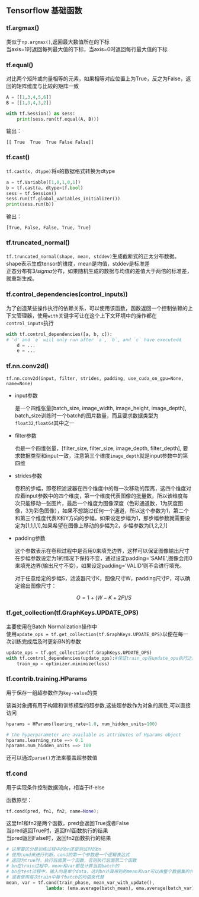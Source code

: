 ## Tensorflow 基础函数    

### tf.argmax()   

类似于`np.argmax()`,返回最大数值所在的下标    
当axis=1时返回每列最大值的下标，当axis=0时返回每行最大值的下标   

### tf.equal()    

对比两个矩阵或向量相等的元素，如果相等对应位置上为True，反之为False，返回的矩阵维度与比较的矩阵一致      

```python
A = [[1,3,4,5,6]]
B = [[1,3,4,3,2]]

with tf.Session() as sess:
    print(sess.run(tf.equal(A, B)))
```    

输出：  
```
[[ True  True  True False False]]
```   

### tf.cast()     

`tf.cast(x, dtype)`将x的数据格式转换为dtype       

```python
a = tf.Variable([1,0,1,0,1])
b = tf.cast(a, dtype=tf.bool)
sess = tf.Session()
sess.run(tf.global_variables_initializer())
print(sess.run(b)) 
```  
输出：    
```
[True, False, False, True, True]
```     

### tf.truncated_normal()   

`tf.truncated_normal(shape, mean, stddev)`生成截断式的正太分布数据。         
shape表示生成tensor的维度，mean是均值，stddev是标准差      
正态分布有$3/sigma$分布，如果随机生成的数据与均值的差值大于两倍的标准差，就重新生成。     


### tf.control_dependencies(control_inputs))     

为了创造某些操作执行的依赖关系，可以使用该函数，函数返回一个控制依赖的上下文管理器，使用`with`关键字可让在这个上下文环境中的操作都在`control_inputs`执行          

```python
with tf.control_dependencies([a, b, c]):
# 'd' and `e` will only run after `a`, `b`, and `c` have executedd
    d = ...
    e = ...
```          

### tf.nn.conv2d()    

`tf.nn.conv2d(input, filter, strides, padding, use_cuda_on_gpu=None, name=None)`       

* input参数 

    是一个四维张量[batch_size, image_width, image_height, image_depth], batch_size训练时一个batch的图片数量，而且要求数据类型为`float32`,`float64`其中之一       

* filter参数    

    也是一个四维张量，[filter_size, filter_size, image_depth, filter_depth], 要求数据类型和input一致，注意第三个维度`image_depth`就是input参数中的第四维        

* strides参数      

    卷积的步幅，即卷积滤波器在四个维度中的每一次移动的距离，这四个维度对应着input参数中的四个维度，第一个维度代表图像的批量数，所以该维度每次只能移动一张图片，最后一个维度为图像深度（色彩通道数，1为灰度图像，3为彩色图像），如果不想跳过任何一个通道，所以这个参数为1，第二个和第三个维度代表X和Y方向的步幅，如果设定步幅为1，那步幅参数就需要设定为[1,1,1,1],如果希望在图像上移动的步幅为2，步幅参数为[1,2,2,1]         

* padding参数    

    这个参数表示在卷积过程中是否用0来填充边界，这样可以保证图像输出尺寸在步幅参数设定为1的情况下保持不变，通过设定padding='SAME',图像会用0来填充边界(输出尺寸不变)，如果设定padding='VALID'则不会进行填充。     

    对于任意给定的步幅S，滤波器尺寸K，图像尺寸W，padding尺寸P，可以确定输出图像尺寸：    

    $$O = 1 + (W - K + 2P)/S$$        

### tf.get_collection(tf.GraphKeys.UPDATE_OPS)      

主要使用在Batch Normalization操作中      
使用`update_ops = tf.get_collection(tf.GraphKeys.UPDATE_OPS)`以便在每一次训练完成后及时更新BN的参数     

```python
update_ops = tf.get_collection(tf.GraphKeys.UPDATE_OPS)
with tf.control_dependencies(update_ops):#保证train_op在update_ops执行之后再执行
    train_op = optimizer.minimize(loss)
```          

### tf.contrib.training.HParams      

用于保存一组超参数作为`key-value`的类   

该类对象拥有用于构建和训练模型的超参数,这些超参数作为对象的属性,可以直接访问    

```python
hparams = HParams(learing_rate=1.0, num_hidden_units=100)    

# the hyperparameter are available as attributes of Hparams object  
hparams.learning_rate ==> 0.1
hparams.num_hidden_units ==> 100   
```  

还可以通过`parse()`方法来覆盖超参数值      

### tf.cond   

用于实现条件控制数据流向，相当于if-else    

函数原型：  
```python
tf.cond(pred, fn1, fn2, name=None);  
```  
这里fn1和fn2是两个函数，pred会返回True或者False    
当pred返回True时，返回fn1函数执行的结果   
当pred返回False时，返回fn2函数执行的结果   

```python
# 这里要区分是训练过程中的bn还是测试时的bn
# 使用cond来进行判断，cond的第一个参数是一个逻辑表达式
# 返回为true时，执行后面第一个函数，否则执行后面第二个函数
# bn在train过程中，mean和var都是计算当前batch的   
# bn在test过程中，输入的是单个data，这时bn计算用到的mean和var可以由整个数据集的代替
# 或者使用每次train中每个batch的均值来代替
mean, var = tf.cond(train_phase, mean_var_with_update(),
               lambda: (ema.average(batch_mean), ema.average(batch_var)))
```






